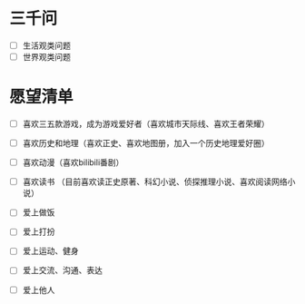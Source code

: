 # 三千问
- [ ] 生活观类问题
- [ ] 世界观类问题

# 愿望清单
- [ ] 喜欢三五款游戏，成为游戏爱好者（喜欢城市天际线、喜欢王者荣耀）
- [ ] 喜欢历史和地理（喜欢正史、喜欢地图册，加入一个历史地理爱好圈）
- [ ] 喜欢动漫（喜欢bilibili番剧）
- [ ] 喜欢读书
（目前喜欢读正史原著、科幻小说、侦探推理小说、喜欢阅读网络小说）
- [ ] 爱上做饭
- [ ] 爱上打扮
- [ ] 爱上运动、健身
- [ ] 爱上交流、沟通、表达
- [ ] 爱上他人


